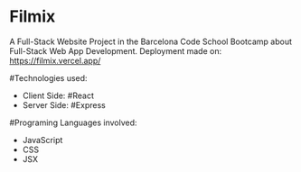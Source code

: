# Filmix
A Full-Stack Website Project in the Barcelona Code School Bootcamp about Full-Stack Web App Development.
Deployment made on:
https://filmix.vercel.app/

#Technologies used:
- Client Side: #React
- Server Side: #Express

#Programing Languages involved:
- JavaScript
- CSS
- JSX
